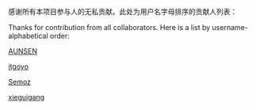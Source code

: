 感谢所有本项目参与人的无私贡献。此处为用户名字母排序的贡献人列表：

Thanks for contribution from all collaborators. Here is a list by username-alphabetical order:

[AUNSEN](https://github.com/aunsen)

[itgoyo](https://github.com/itgoyo)

[Semoz](https://github.com/Semoz)

[xieguigang](https://github.com/xieguigang)

